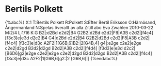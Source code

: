 # Bertils Polkett

{%abc%}
X:1
T:Bertils Polkett
R:Polkett
S:Efter Bertil Eriksson
O:Härnösand, Ångermanland
N:Spelas överallt av alla 
Z:till abc Eva Zwahlen 2010-03-22
M:2/4
L:1/16
K:G
B2|:d2Bd e2d2|B4 G2B2|d2Bd e2d2|F8|A3B c2d2|[f4c4] [f3c3]e|e3d d2c2|B4 G4|d2Bd e2d2|B4 G2B2|d2Bd e2d2|F8|A3B c2d2|[f4c4] [f3c3]e|d3c A2F2|1[G6B,6]B2:|2[G4B,4] g4|:e2ge c2e2|e2ge c2e2|d2gd B2d2|d2gd B2d2|A3B c2d2|[f4d4] [f3d3]e|e3d d2c2|[B6D6]g2|e2ge c2e2|e2ge c2e2|d2gd B2d2|d2gd B2d2|A3B c2d2|[f4c4] [f3c3]e|d3c A2F2|1[G6B,6]g2:|2 [G6B,6]|] 
{%endabc%}
